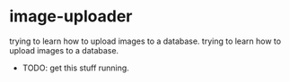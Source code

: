 # image-uploader
trying to learn how to upload images to a database.
trying to learn how to upload images to a database. 

* TODO: get this stuff running.  
